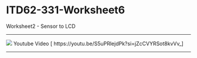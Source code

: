 # ITD62-331-Worksheet6
Worksheet2 - Sensor to LCD
<hr>
<img src="C:\Users\ASUS TUF\Pictures\Screenshots\Screenshot 2023-11-17 214344.png" >
Youtube Video [ https://youtu.be/S5uPRlejdPk?si=jZcCVYRSot8kvVv_]
<hr>

